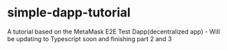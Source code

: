 # simple-dapp-tutorial
A tutorial based on the MetaMask E2E Test Dapp(decentralized app) - Will be updating to Typescript soon and finishing part 2 and 3
